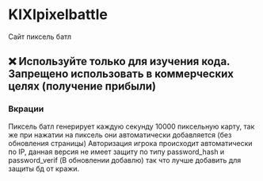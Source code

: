 # KIXIpixelbattle
Сайт пиксель батл

## ❌ __Используйте только для изучения кода. Запрещено использовать в коммерческих целях (получение прибыли)__

### Вкрации 
Пиксель батл генерирует каждую секунду 10000 пиксельную карту, так же при нажатии на пиксель они автоматически добавляется (без обновления страницы) 
Авторизация игрока происходит автоматически по IP, данная версия не имеет защиту по типу password_hash и password_verif (В обновлении добавлю) так что лучше добавить для защиты бд от кражи.
